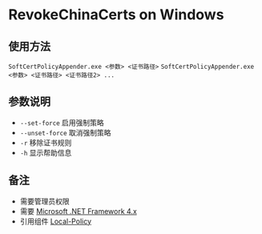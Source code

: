 ﻿RevokeChinaCerts on Windows
==============

## 使用方法
`SoftCertPolicyAppender.exe <参数> <证书路径>`
`SoftCertPolicyAppender.exe <参数> <证书路径> <证书路径2> ...`

## 参数说明
* `--set-force` 启用强制策略
* `--unset-force` 取消强制策略
* `-r` 移除证书规则
* `-h` 显示帮助信息

## 备注
- 需要管理员权限 
- 需要 [Microsoft .NET Framework 4.x](https://www.microsoft.com/en-us/download/details.aspx?id=17718)
- 引用组件 [Local-Policy](https://bitbucket.org/MartinEden/local-policy/overview)
